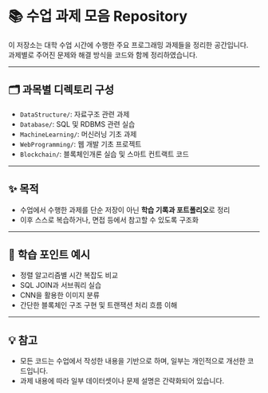 # 📚 수업 과제 모음 Repository

이 저장소는 대학 수업 시간에 수행한 주요 프로그래밍 과제들을 정리한 공간입니다.  
과제별로 주어진 문제와 해결 방식을 코드와 함께 정리하였습니다.

---

## 🗂️ 과목별 디렉토리 구성

- `DataStructure/`: 자료구조 관련 과제
- `Database/`: SQL 및 RDBMS 관련 실습
- `MachineLearning/`: 머신러닝 기초 과제
- `WebProgramming/`: 웹 개발 기초 프로젝트
- `Blockchain/`: 블록체인개론 실습 및 스마트 컨트랙트 코드

---

## ✨ 목적

- 수업에서 수행한 과제를 단순 저장이 아닌 **학습 기록과 포트폴리오**로 정리
- 이후 스스로 복습하거나, 면접 등에서 참고할 수 있도록 구조화

---

## 🧠 학습 포인트 예시

- 정렬 알고리즘별 시간 복잡도 비교
- SQL JOIN과 서브쿼리 실습
- CNN을 활용한 이미지 분류
- 간단한 블록체인 구조 구현 및 트랜잭션 처리 흐름 이해

---

## 💡 참고

- 모든 코드는 수업에서 작성한 내용을 기반으로 하며, 일부는 개인적으로 개선한 코드입니다.
- 과제 내용에 따라 일부 데이터셋이나 문제 설명은 간략화되어 있습니다.
